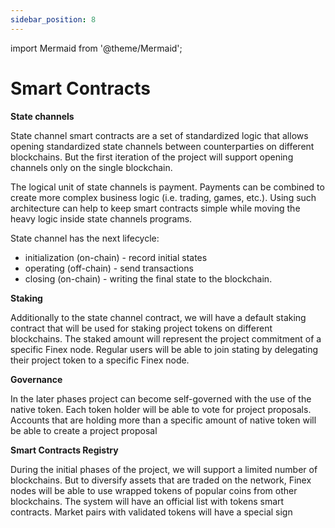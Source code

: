 ```yaml
---
sidebar_position: 8
---
```


import Mermaid from '@theme/Mermaid';

# Smart Contracts

**State channels**

State channel smart contracts are a set of standardized logic that allows opening standardized state channels between counterparties on different blockchains. But the first iteration of the project will support opening channels only on the single blockchain.

The logical unit of state channels is payment. Payments can be combined to create more complex business logic (i.e. trading, games, etc.). Using such architecture can help to keep smart contracts simple while moving the heavy logic inside state channels programs.

State channel has the next lifecycle:
- initialization (on-chain) - record initial states
- operating (off-chain) - send transactions
- closing (on-chain) - writing the final state to the blockchain.

<Mermaid chart='
sequenceDiagram
rect rgb(255, 255, 204)
Note over WalletA: Opening a channel
FinexA->>WalletA: createChannel()
WalletA-->>FinexA: 0xabc: opening
WalletA-->>FinexA: outbox: [mesg0]
FinexA->>FinexB: mgs0
FinexB->>WalletB: pushMesage(mgs0)
WalletB-->>FinexB: 0xabc: proposed
FinexB->WalletB: joinChannel(0xabc)
WalletB-->>FinexB: 0xabc: opening
WalletB-->>FinexB: outbox: [mesg1]
FinexB->>FinexA: mgs1
FinexA->>WalletA: pushMesage(mgs1)
WalletA-->>FinexA: 0xabc: funding
WalletA->>Chain: deposit()
Chain-->>WalletA: Deposited
Chain-->>WalletB: Deposited
WalletB->>Chain: deposit()
Chain-->>WalletA: Deposited
Chain-->>WalletB: Deposited
WalletA-->>FinexA: outbox: [mesg2]
FinexA->>FinexB: mgs2
FinexB->>WalletB: pushMesage(mgs2)
WalletB-->>FinexB: 0xabc: running
WalletB-->>FinexB: MessageQueued(msg3)
FinexB->>FinexA: mgs3
FinexA->>WalletA: pushMesage(mgs3)
WalletA-->>FinexA: 0xabc: running
end
loop [i=0...m]
Note over WalletA: Running a channel
FinexA->>WalletA: updateChannel(state-4+2i)
WalletA-->>FinexA: 0xabc: (state-4+2i)
WalletA-->>FinexA: outbox: [msg-4+2i]
FinexA->>FinexB: mgs-4+2i
FinexB->>WalletB: pushMesage(msg-4+2i)
WalletB-->>FinexB: 0xabc: (state-4+2i)
FinexB->>WalletB: joinChannel(state-5+2i)
WalletB-->>FinexB: 0xabc: (state-5+2i)
WalletB-->>FinexB: outbox: [mesg-5+2i]
FinexB->>FinexA: mesg-5+2i
FinexA->>WalletA: pushMessage(mgs-5+2i)
WalletA-->>FinexA: 0xabc: (state-5+2i)
end
rect rgb(255, 255, 204)
Note over WalletA: Closing a channel
FinexA->>WalletA: closeChannel()
WalletA-->>FinexA: 0xabc: closing
WalletA-->>FinexA: outbox: [isFinalA]
FinexA->>FinexB: isFinalA
FinexB->>WalletB: pushMesage(isFinal)
WalletB-->>FinexB: 0xabc: closed
WalletB-->>FinexB: outbox: [isFinalB]
FinexB->>FinexA: isFinalB
FinexA->>WalletA: pushMessage(isFinalB)
WalletA-->>FinexA: 0xabc: closed
WalletA->>Chain: concludePushOutcomeAndTransferAll()
Chain-->>WalletA: AllocationUpdated
Chain-->>WalletB: AllocationUpdated
end' />

**Staking**

Additionally to the state channel contract, we will have a default staking contract that will be used for staking project tokens on different blockchains. The staked amount will represent the project commitment of a specific Finex node. Regular users will be able to join stating by delegating their project token to a specific Finex node.

**Governance**

In the later phases project can become self-governed with the use of the native token. Each token holder will be able to vote for project proposals. Accounts that are holding more than a specific amount of native token will be able to create a project proposal

**Smart Contracts Registry**

During the initial phases of the project, we will support a limited number of blockchains. But to diversify assets that are traded on the network, Finex nodes will be able to use wrapped tokens of popular coins from other blockchains. The system will have an official list with tokens smart contracts. Market pairs with validated tokens will have a special sign




